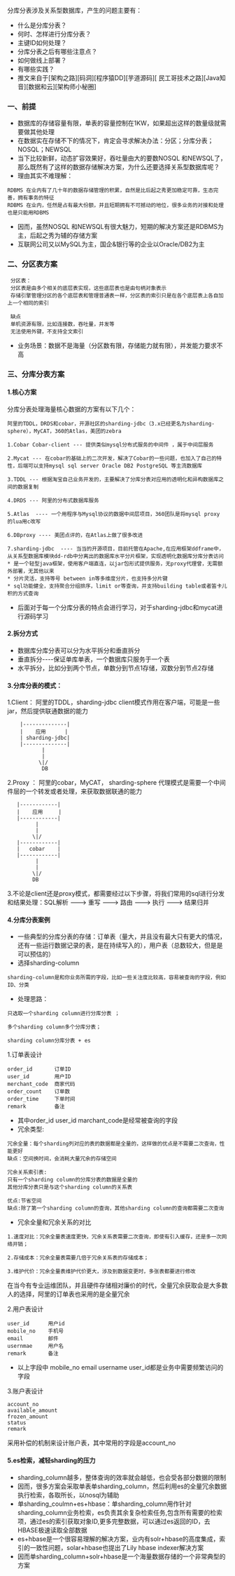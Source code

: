 分库分表涉及关系型数据库，产生的问题主要有：
- 什么是分库分表？
- 何时、怎样进行分库分表？
- 主键ID如何处理？
- 分库分表之后有哪些注意点？
- 如何做线上部署？
- 有哪些实践？
- 推文来自于[架构之路][码洞][程序猿DD][芋道源码][ 民工哥技术之路][Java知音][数据和云][架构师小秘圈]


### 一、前提
- 数据库的存储容量有限，单表的容量控制在1KW，如果超出这样的数量级就需要做其他处理
- 在数据实在存储不下的情况下，肯定会寻求解决办法：分区；分库分表；NOSQL；NEWSQL
- 当下比较新鲜，动态扩容效果好，吞吐量由大的要数NOSQL 和NEWSQL了，那么既然有了这样的数据存储解决方案，为什么还要选择关系型数据库呢？
- 理由其实不难理解：
```text
RDBMS 在业内有了几十年的数据存储管理的积累，自然是比后起之秀更加稳定可靠，生态完善，拥有事务的特征
RDBMS 在业内，任然是占有最大份额，并且短期拥有不可撼动的地位，很多业务的对接和处理也是只能用RDBMS
```
- 因而，虽然NOSQL 和NEWSQL有很大魅力，短期的解决方案还是RDBMS为主，后起之秀为辅的存储方案
- 互联网公司又以MySQL为主，国企&银行等的企业以Oracle/DB2为主

### 二、分区表方案
```text
 分区表：
 分区表是由多个相关的底层表实现，这些底层表也是由句柄对象表示
 存储引擎管理分区的各个底层表和管理普通表一样，分区表的索引只是在各个底层表上各自加上一个相同的索引
 
 缺点
 单机资源有限，比如连接数，吞吐量，并发等
 无法使用外键，不支持全文索引
```
- 业务场景：数据不是海量（分区数有限，存储能力就有限），并发能力要求不高

### 三、分库分表方案
#### 1.核心方案
分库分表处理海量核心数据的方案有以下几个：
```text
阿里的TDDL，DRDS和cobar，开源社区的sharding-jdbc（3.x已经更名为sharding-sphere），MyCAT，360的Atlas，美团的zebra
 
1.Cobar Cobar-client --- 提供类似mysql分布式服务的中间件 ，属于中间层服务
 
2.Mycat --- 在cobar的基础上的二次开发，解决了Cobar的一些问题，也加入了自己的特性，后端可以支持mysql sql server Oracle DB2 PostgreSQL 等主流数据库
 
3.TDDL --- 根据淘宝自己业务开发的，主要解决了分库分表对应用的透明化和异构数据库之间的数据复制
 
4.DRDS --- 阿里的分布式数据库服务
 
5.Atlas  ---- 一个用程序与Mysql协议的数据中间层项目，360团队是将mysql proxy 的lua用c改写
 
6.DBproxy ---- 美团点评的，在Atlas上做了很多改进
 
7.sharding-jdbc  ---- 当当的开源项目，目前托管在Apache,在应用框架ddframe中，从关系型数据库模块dd-rdb中分离出的数据库水平分片框架，实现透明化数据库分库分表访问
* 是一个轻型java框架，使用客户端直连，以jar包形式提供服务，无proxy代理曾，无需额外部署，无其他以来
* 分片灵活，支持等号 between in等多维度分片，也支持多分片键
* sql功能健全，支持聚合分组排序，limit or等查询，并支持building table或者笛卡儿积的方式查询
```
- 后面对于每一个分库分表的特点会进行学习，对于sharding-jdbc和mycat进行源码学习

#### 2.拆分方式
- 数据库分库分表可以分为水平拆分和垂直拆分
- 垂直拆分----保证单库单表，一个数据库只服务于一个表
- 水平拆分，比如分到两个节点，单数分到节点1存储，双数分到节点2存储


#### 3.分库分表的模式：
1.Client：  阿里的TDDL，sharding-jdbc
client模式作用在客户端，可能是一些jar，然后提供联通数据的能力
```text
    |--------------|
    |    应用      |
    | sharding-jdbc|
    |--------------|
           |
           |
          \|/
           DB
```
2.Proxy ： 阿里的cobar，MyCAT， sharding-sphere
代理模式是需要一个中间件层的一个转发或者处理，来获取数据联通的能力
```text
   |------------|
   |    应用     |
   |------------|
         |
         |
        \|/
   |------------|
   |   cobar    |
   |------------|
         |
         |
        \|/
        DB
```
3.不论是client还是proxy模式，都需要经过以下步骤，将我们常用的sql进行分发和结果处理：SQL解析 ---> 重写 ---> 路由 ---> 执行 ---> 结果归并

#### 4.分库分表案例
- 一些典型的分库分表的存储：订单表（量大，并且没有最大只有更大的情况，还有一些运行数据记录的表，是在持续写入的），用户表（总数较大，但是是可以预估的）
- 选择sharding-column
```text
sharding-column是和你业务所需的字段，比如一些关注度比较高，容易被查询的字段，例如ID、分类
```
- 处理思路：
```text
只选取一个sharding column进行分库分表 ；
  
多个sharding column多个分库分表；
 
sharding column分库分表 + es
```

1.订单表设计
```text
order_id       订单ID
user_id        用户ID
merchant_code  商家代码
order_count    订单数
order_time     下单时间
remark         备注
```
- 其中order_id user_id marchant_code是经常被查询的字段
- 冗余类型:
```text
冗余全量：每个sharding列对应的表的数据都是全量的，这样做的优点是不需要二次查询，性能更好
缺点：空间换时间，会消耗大量冗余的存储空间
 
冗余关系索引表:
只有一个sharding column的分库分表的数据是全量的
其他分库分表只是与这个sharding column的关系表

优点:节省空间
缺点:除了第一个sharding column的查询，其他sharding column的查询都需要二次查询

```
- 冗余全量和冗余关系的对比
```text
1.速度对比：冗余全量表速度更快，冗余关系表需要二次查询，即使有引入缓存，还是多一次网络开销；

2.存储成本：冗余全量表需要几倍于冗余关系表的存储成本；

3.维护代价：冗余全量表维护代价更大，涉及到数据变更时，多张表都要进行修改
```
在当今有专业运维团队，并且硬件存储相对廉价的时代，全量冗余获取会是大多数人的选择，阿里的订单表也采用的是全量冗余


2.用户表设计
```text
user_id      用户id
mobile_no    手机号
email        邮件
usernmae     用户名
remark       备注
```
- 以上字段中 mobile_no email username user_id都是业务中需要频繁访问的字段


3.账户表设计
```text
account_no
available_amount 
frozen_amount
status
remark
```
采用补偿的机制来设计账户表，其中常用的字段是account_no

#### 5.es检索，减轻sharding的压力
- sharding_column越多，整体查询的效率就会越低，也会受各部分数据的限制
- 因而，很多方案会采取单表单sharding_column，然后利用es的全量冗余数据执行检索，各取所长，以nosql为辅助
- 单sharding_coulmn+es+hbase：单sharding_column用作针对sharding_column业务检索，es负责其余复杂检索任务,包含所有需要的检索项，通过es的索引获取对象ID,更多完整数据，可以通过es返回的ID，去HBASE极速读取全部数据
- es+hbase是一个很容易理解的解决方案，业内有solr+hbase的高度集成，索引的一致性问题，solar+hbase也提出了Lily hbase indexer解决方案
- 因而单sharding_column+solr+hbase是一个海量数据存储的一个非常典型的方案
